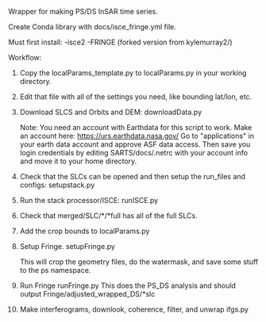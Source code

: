 Wrapper for making PS/DS InSAR time series.

Create Conda library with docs/isce_fringe.yml file.

Must first install:
-isce2
-FRINGE (forked version from kylemurray2/)

Workflow:
1. Copy the localParams_template.py to localParams.py in your working directory.

2. Edit that file with all of the settings you need, like bounding lat/lon, etc.

3. Download SLCS and Orbits and DEM:
    downloadData.py

    Note: You need an account with Earthdata for this script to work. Make an account here:
    https://urs.earthdata.nasa.gov/
    Go to "applications" in your earth data account and approve ASF data access.
    Then save you login credentials by editing SARTS/docs/.netrc with your account info and move it to your home directory.

4. Check that the SLCs can be opened and then setup the run_files and configs:
    setupstack.py

5. Run the stack processor/ISCE:
    runISCE.py

6. Check that merged/SLC/*/*full has all of the full SLCs.  

7. Add the crop bounds to localParams.py


8. Setup Fringe.
    setupFringe.py

    This will crop the geometry files, do the watermask, and save some stuff
    to the ps namespace.  

9. Run Fringe
    runFringe.py
    This does the PS_DS analysis and should output Fringe/adjusted_wrapped_DS/*slc

10. Make interferograms, downlook, coherence, filter, and unwrap
    ifgs.py
